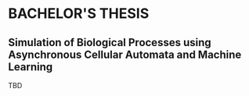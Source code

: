 # BACHELOR'S THESIS
## Simulation of Biological Processes using Asynchronous Cellular Automata and Machine Learning
TBD
